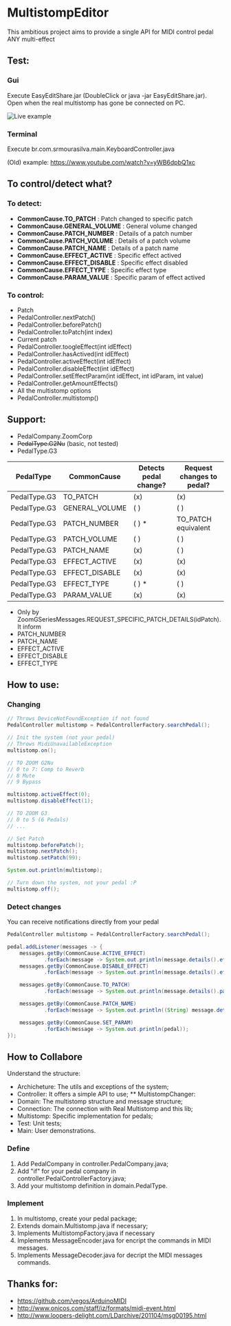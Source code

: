 MultistompEditor
=============

This ambitious project aims to provide a single API for MIDI control pedal ANY multi-effect

Test:
--------

### Gui

Execute EasyEditShare.jar (DoubleClick or java -jar EasyEditShare.jar). Open when the real multistomp has gone be connected on PC.

![Live example](https://github.com/SrMouraSilva/JavaPedalMIDI/blob/master/example/Use_example.png?raw=true)

### Terminal

Execute br.com.srmourasilva.main.KeyboardController.java
 
(Old) example: https://www.youtube.com/watch?v=yWB6dpbQ1xc

To control/detect what?
-----------------------

### To detect:

* **CommonCause.TO_PATCH** : Patch changed to specific patch
* **CommonCause.GENERAL_VOLUME** : General volume changed
* **CommonCause.PATCH_NUMBER** : Details of a patch number
* **CommonCause.PATCH_VOLUME** : Details of a patch volume
* **CommonCause.PATCH_NAME** : Details of a patch name
* **CommonCause.EFFECT_ACTIVE** : Specific effect actived
* **CommonCause.EFFECT_DISABLE** : Specific effect disabled
* **CommonCause.EFFECT_TYPE** : Specific effect type
* **CommonCause.PARAM_VALUE** : Specific param of effect actived

### To control:

* Patch
 * PedalController.nextPatch()
 * PedalController.beforePatch()
 * PedalController.toPatch(int index)
* Current patch
 * PedalController.toogleEffect(int idEffect)
 * PedalController.hasActived(int idEffect)
 * PedalController.activeEffect(int idEffect)
 * PedalController.disableEffect(int idEffect)
 * PedalController.setEffectParam(int idEffect, int idParam, int value) 
 * PedalController.getAmountEffects()
* All the multistomp options
 * PedalController.multistomp()


Support:
--------
* PedalCompany.ZoomCorp
 * ~~PedalType.G2Nu~~ (basic, not tested)
 * PedalType.G3

| PedalType    | CommonCause    | Detects pedal change? | Request changes to pedal? |
|--------------|----------------|-----------------------|---------------------------|
| PedalType.G3 | TO_PATCH       | (x)                   | (x)                       |
| PedalType.G3 | GENERAL_VOLUME | ( )                   | ( )                       |
| PedalType.G3 | PATCH_NUMBER   | ( ) *                 | TO_PATCH equivalent       |
| PedalType.G3 | PATCH_VOLUME   | ( )                   | ( )                       |
| PedalType.G3 | PATCH_NAME     | (x)                   | ( )                       |
| PedalType.G3 | EFFECT_ACTIVE  | (x)                   | (x)                       |
| PedalType.G3 | EFFECT_DISABLE | (x)                   | (x)                       |
| PedalType.G3 | EFFECT_TYPE    | ( ) *                 | ( )                       |
| PedalType.G3 | PARAM_VALUE    | (x)                   | (x)                       |

* Only by ZoomGSeriesMessages.REQUEST_SPECIFIC_PATCH_DETAILS(idPatch). It inform
 * PATCH_NUMBER
 * PATCH_NAME
 * EFFECT_ACTIVE
 * EFFECT_DISABLE
 * EFFECT_TYPE


How to use:
-----------

### Changing

```java
// Throws DeviceNotFoundException if not found
PedalController multistomp = PedalControllerFactory.searchPedal();

// Init the system (not your pedal)
// Throws MidiUnavailableException
multistomp.on();

// TO ZOOM G2Nu
// 0 to 7: Comp to Reverb
// 8 Mute
// 9 Bypass

multistomp.activeEffect(0);
multistomp.disableEffect(1);

// TO ZOOM G3
// 0 to 5 (6 Pedals)
// ...

// Set Patch
multistomp.beforePatch();
multistomp.nextPatch();
multistomp.setPatch(99);

System.out.println(multistomp);

// Turn down the system, not your pedal :P
multistomp.off();
```

### Detect changes

You can receive notifications directly from your pedal

```java
PedalController multistomp = PedalControllerFactory.searchPedal();

pedal.addListener(messages -> {
	messages.getBy(CommonCause.ACTIVE_EFFECT)
			.forEach(message -> System.out.println(message.details().effect));
	messages.getBy(CommonCause.DISABLE_EFFECT)
			.forEach(message -> System.out.println(message.details().effect));

	messages.getBy(CommonCause.TO_PATCH)
			.forEach(message -> System.out.println(message.details().patch));

	messages.getBy(CommonCause.PATCH_NAME)
			.forEach(message -> System.out.println((String) message.details().value));

	messages.getBy(CommonCause.SET_PARAM)
			.forEach(message -> System.out.println(pedal));
});
```

How to Collabore
----------------

Understand the structure:

* Archicheture: The utils and exceptions of the system;
* Controller: It offers a simple API to use;
** MultistompChanger: 
* Domain: The multistomp structure and message structure;
* Connection: The connection with Real Multistomp and this lib;
* Multistomp: Specific implementation for pedals;
* Test: Unit tests;
* Main: User demonstrations.

### Define

1. Add PedalCompany in controller.PedalCompany.java;
2. Add "if" for your pedal company in controller.PedalControllerFactory.java;
3. Add your multistomp definition in domain.PedalType.

### Implement

1. In multistomp, create your pedal package;
2. Extends domain.Multistomp.java if necessary;
3. Implements MultistompFactory.java if necessary
4. Implements MessageEncoder.java for encript the commands in MIDI messages.
4. Implements MessageDecoder.java for decript the MIDI messages commands.

Thanks for:
-----------
* https://github.com/vegos/ArduinoMIDI
* http://www.onicos.com/staff/iz/formats/midi-event.html
* http://www.loopers-delight.com/LDarchive/201104/msg00195.html
